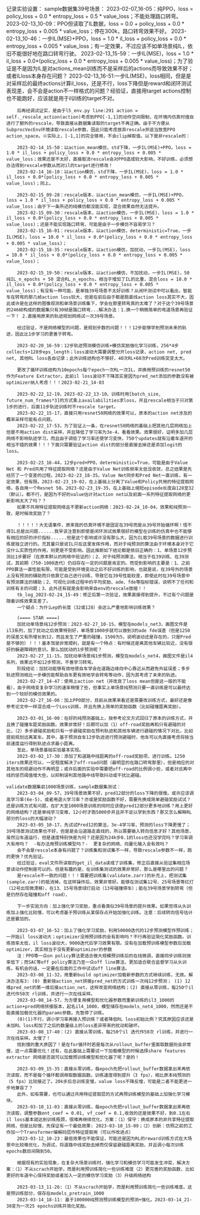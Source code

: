 记录实验设置：
    sample数据集39号场景：
        2023-02-07_16-05：纯PPO，loss = policy_loss + 0.0 * entropy_loss + 0.5 * value_loss；不能处理路口转弯。
        2023-02-13_10-09：PPO但读取了IL数据，loss = 0.0 + policy_loss + 0.0 * entropy_loss + 0.005 * value_loss；停在300k，路口转弯效果不好。
        2023-02-13_10-46：一步IL(MSE)+PPO，loss = 1.0 * il_loss + policy_loss + 0.0 * entropy_loss + 0.005 * value_loss；有一定效果，不过应该不如单场景纯IL，依旧不能很好地在路口转弯行驶。
        2023-02-13_15-59：一步IL(MSE)，loss = 1.0 * il_loss + 0.0*(policy_loss + 0.0 * entropy_loss + 0.005 * value_loss)；为了验证是不是因为IL是对actions_mean训练而不是采样后的actions而导致效果不好；或者ILloss本身存在问题？
        2023-02-13_16-51:一步IL(MSE)，loss相同，但是是对采样后的最终actions计算il_loss，还是不行，loss下降但是reward和闭环测试表现差，会不会是action不一样格式的问题？经验证，直接用target actions控制也不能跑好，应该就是用于il训练的target不对。
        
        后再经调试证实，是由于l5_env.py line:291 action = self._rescale_action(action)考虑到PPO[-1,1]的动作空间限制，在环境内仿真时擅自进行了额外的rescale，导致直接从数据集读取的target不再正确。由于不方便从SubprocVecEnv环境读取rescale参数，因此只能考虑放弃rescale并适当放宽PPO action_space。※实际上，[-1,1]的完全够用，不会clip掉取值。以下是非rescale的：

        2023-02-14_15-50：以action_mean模仿，std下降，一步IL(MSE)+PPO，loss = 1.0 * il_loss + policy_loss + 0.0 * entropy_loss + 0.005 * value_loss；效果还是不太好，直接取消rescale会对PPO造成较大影响，不好训练，必须想办法得到rescale参数从而对il的target进行修改！
        2023-02-14_16-10：以action模仿，std下降，一步IL(MSE)，loss = 1.0 * il_loss + 0.0*(policy_loss + 0.0 * entropy_loss + 0.005 * value_loss)；同上。

        2023-02-15_09-28：rescale版本，以action_mean模仿，一步IL(MSE)+PPO，loss = 1.0 * il_loss + policy_loss + 0.0 * entropy_loss + 0.005 * value_loss；由于下一条所述的纯模仿都没能实现，混合效果自然无法提升。
        2023-02-15_09-30：rescale版本，以action模仿，一步IL(MSE)，loss = 1.0 * il_loss + 0.0*(policy_loss + 0.0 * entropy_loss + 0.005 * value_loss)；还是不能实现路口转弯，可能是由于一步模仿不容易学习？
        2023-02-15_16-01：rescale版本，以action模仿，deterministic=True，一步IL(MSE)，loss = 10.0 * il_loss + 0.0*(policy_loss + 0.0 * entropy_loss + 0.005 * value_loss)；
        2023-02-15_18-35：rescale版本，以action模仿，加扰动，一步IL(MSE)，loss = 10.0 * il_loss + 0.0*(policy_loss + 0.0 * entropy_loss + 0.005 * value_loss)；

        2023-02-15_19-50：rescale版本，以action模仿，不加扰动，一步IL(MSE)，50 纯IL_n_epochs + 50 混合RL_n_epochs，相当于增加了IL的比重，混合loss = 10.0 * il_loss + 0.0*(policy_loss + 0.0 * entropy_loss + 0.005 * value_loss)；有没有一种可能，是单独39号场景不太好训练？从闭环测试中可以看出，智能车在转弯的那几帧action loss较大，但是在前后由于都是跑直线action loss其实不大，因此或许是在这样的图像观测和单场景训练集下，学会在那里转弯真的太难了？对于这个39号场景的246帧构成的数据集只有30帧是路口转弯...解决办法：1.换一个稍微简单的弯道场景再验证一下！ 2.直接用原来的轨迹规划网络试一次39号场景。
        
        经过验证，不是网络模型的问题，是规划步数的问题！！！12步能够学到预测未来的轨迹，因此比1步学习的更善于转弯。

        2023-02-20_16-59：12步轨迹预测模仿训练+模仿奖励强化学习训练，256*4步collects+128步eps_length；loss波动大需要调整分开loss记录，action net, pred net, 其他RL loss各自记录；此外训练结构也不够好，40次RL+60次Pred训练突变太大。

        更改了循环训练结构为10epochs每个epoch一次RL一次IL，并换用预训练的resnet50作为Feature Extractor。此前il loss波动不下降其实是因为pred_net添加的参数没有被optimizer纳入考虑！！！2023-02-21_14-03

        2023-02-22_12-19，2023-02-22_13-10，训练时用[batch_size, future_num_frames*3]的方式乘上availabilities求loss，并且rescale相当于只对第1步的进行，后面11步轨迹训练时不rescale target。
        2023-02-22_15-17，直接只用resnet50网络的效果可以，原本的action net涉及的概率采样可能有点问题。
        2023-02-22_17-53，为了验证上一条，在resnet50网络的基础上把其他几层网络加上但是不用action dist采样，并且降低了学习率为3e-4，看看效果。效果很好，证明多加几层网络不影响轨迹学习，而且由于调低了学习率还使学习变快，750个updates就有沿着车道开的相当不错的效果！！！下面只需要验证action dist的部分是直接去掉还是添加logit的loss。

        2023-02-23_16-44，12步pred+PPO，deterministic=True，可能是由于Value Net 和 Pred共用了特征提取网络？还是由于Value Net训练频率太低没收敛，总之结果是先经历了一个变差的过程。2023-02-23_18-35，Value Net同步和Pred Net一直训练，有一定效果，但有限。2023-02-23_19-02，在上基础上分离了Value和Policy共用的特征提取网络，各自用一个Resnet 50。2023-02-23_19-35，在上基础上缩短episode长度由128至32（默认）。都不行，是因为不好的value估计对action net以及前面一系列特征提取网络的更新影响太大了吗？？
        如果不共用特征提取网络且不更新action网络：2023-02-24_10-04，效果和纯预测一致，是时候改奖励了？

        ！！！！！大无语事件，原来我的仿真环境不是固定在39号而是从39号开始循环啊！怪不得IL总是出问题......我早该注意到即使是闭环测试效果很好的模型在训练的仿真中也不能够有相应的好的评价指标......但是这个影响或许没有那么大，因为IL取39号场景的数据进行训练是独立进行的。充其量只是说IL只在这里发挥作用，而对于纯预测的算法由于环境本身对于它没什么实质性的作用，则更是不受影响。因此推断如下结论都是依旧正确的：1、单场景12步预测比1步要好（在原本默认的网络中验证的）；2、对于纯预测算法，相当于在39训练、在39测试，其前期（750-1000迭代）仍旧存在一定的问题是肯定的。而受到影响的主要是：1、之前PPO算法一直性能有限，可能是受到环境变动之后不好训练的影响，也就是说，在39号外的场景上没有预测的辅助而只依靠它自己进行训练，导致它在39号性能较差，即使此时在39号场景中有预测算法的辅助；2、可视化训练过程中的平均奖励、ade、fde等指标错误，说明不了任何和训练有关的问题；3、此外还有就是会影响来自env的rescale放缩！！
        tb_log_2023-02-24_15-49：修正后第一次验证，效果直接得到提升，不过有个问题是随着训练效果变差了。
        一个疑点：为什么ep的长度（32或128）会这么严重地影响训练效果？

        (==== STAR ====)
        加扰动单场景纯12步预测：2023-02-27_10-15，模型在models_net3，画图文件是il3系列，加了扰动之后效果特别好，单场景1000步就可以做到3的ade fde误差（但是1250的误差又有所增长到12，而且发生了严重的碰撞，1500为5，说明波动还是存在的，只是Pred是不够的）！！！基本驾驶非常顺利，就是有一个特点：有时候还是离其他车辆比较近，没有很好的躲避障碍的意识。那么加扰动的1步预测呢？
        2023-02-27_11-15，加扰动单场景纯1步预测，模型在models_net4，画图文件是il4系列，效果远不如12步预测，不善学习转弯。
        阶段结论：加扰动能够有效地使自车学会在道路边缘向中心靠近从而避免外延误差；多步轨迹预测相比一步模仿能帮助自车更有效地学会转弯等动作，因为其考虑了未来的轨迹。
        2023-02-27_14-47：使用上action net（并改良了loss mean但是这一版的不能看），由于网络变复杂学习的速率稍慢了些，但事实上单场景纯预测只要一直训练是可以最终达到一个较好的模仿效果的。
        2023-02-27_16-06：加上PPO部分，目前从效果来看还是需要改训练方式，最好还是像参考论文中一样混合成一个Loss训练，并且先换上简单的奖励函数（比如碰撞距离奖励）。

        2023-03-01_16-00：在好的纯预测基础上，按参考论文方式回归了原本的训练方式，并且换了碰撞车距奖励函数。效果非常好！后期可以加（1）off-road奖励再和只有避碰的对比，（2）多步避碰奖励和只有一步避碰奖励在预判轨迹和其他车辆进行避碰的情况下对比，比如提前规划远离某车。其中，基于预测自车12步轨迹进行预测避碰时，他车可以先直接考虑将按当前速度运行得到轨迹点求最小距离。
        至此，单场景基础实验基本实现。
        2023-03-02_17-30：添加了和道路中线距离的off-road奖励项，进行训练。1250 iters效果还可以，一定程度解决了off-road问题（最明显的在路口转弯那里），但是相应的对其他车的规避动作不再明显；或许后面的实验中需要把off-road的比例调小些，或者对远离中线的惩罚阈值增大些，以抑制误判其他路中线导致抖动或干扰比避碰。

    validate数据集前1000场景训练，sample数据集测试：
        2023-03-04_09-57，39号场景效果不好，pred12部分的loss下降的很慢。或许应该调高学习率(6e-5)，或者用退火学习率？亦或是奖励函数不好，需要先换成简单避碰奖励试试？还是训练方式有问题，在扩大至1000场景训练的同时应该使pred12部分更多地训练？用上更好的网络结构？还是单纯学习变难，12小时才跑5000步并且并不足以学到东西？那又怎么解释RL部分的loss的大幅波动？
        2023-03-05_10-17，先试试Pred12的算法，3e-4学习率，预测的loss下降更慢了；39号场景测试效果也不好，但是是会沿道路走直线的，所以需要输入转向信息才好？其他场景，虽然沿车道运行，但是速度特别快是为何？还是因为24k步0.1的loss也还没学完吗？学习率调大有用吗？  -有办法用预训练模型吗？-  更复杂的网络、向量化输入会有效吗？
        会不会是rescale本身有问题了？训练集和测试集不一样，导致rescale参数不一样，跑的更快？优先验证。
        经过验证，eval文件所读取的get_il_data读成了训练集，修正后直接从验证集相应场景读动作控制是可以的。但是有趣的是，在训练集测试的效果非常好，那么是哪里出的问题？
        是rescale不一致的问题！！！需要把训练集(validate.zarr)的补充上，把测试集(sample.zarr)的抵消掉。在这样操作后，效果非常好。能够在测试集12号、25号场景等红灯（12号出现微漂移），在13、15号场景绿灯启动（13号碰撞停车）；能在39号场景学到转弯（但是仍然存在碰撞和off road），

        下一步实验方向：加上强化学习奖励，重点看类似39号场景的提升效果。如果觉得从头训练加上强化比较慢，可以考虑基于预训练从某保存点开始加强化训练。注意：后续转向信号估计还是要加的。

        2023-03-07_16-52：加上了强化学习奖励，利用50000迭代的12步预测模型作预训练；一开始il loss波动大；optimizer没用预训练的会有影响吗？不行再验证简化奖励函数。训练效率太低，il loss波动大，9000迭代后学习效果有限。没有在加载预训练模型参数后加载optimizer，其实相当于没有更新optimizer的参数
        注：PPO等一众on policy算法更适合做大规模预训练后的在线微调，直接同步训练则效率低下；而SAC等off policy算法乃至一众off line算法，更加适合联合监督学习从头训练。有机会的话，一定要在后面的工作中试试off line算法。
        2023-03-08_11-32，用重新build optimizer加载新参数的方式继续训练，无效。解决办法有3: (0) 重新按action_net拼接pred_net的方式训练一次纯12步预测； (1) 12维pred_net的第一维后接action_net，这样改变网络结构；(2) 直接从零训练，每250个il 迭代作50次 rl训练，并进行一次在线采样。
        2023-03-08_14-57，为方便复用模型和优化器参数而重新训练的il3_1000的action+pred网络拼接版本，起名il4_1000，模型储存在models_net4_1000，然而还是不能直接加载优化器的params参数。先暂停了训练。
        (0)(1)不行，调小学习率再接入预训练？或者降低RL loss初始比例？究其原因应该还是未加RL loss和加了之后的数量级上的loss差异带来的扰动和破坏。
        2023-03-08_17-40：(2) 直接从零训练，每250个il 迭代作50次 rl训练，并进行一次在线采样。太慢了！
        找到慢的重大原因了！是在for循环时若是每次从rollout_buffer里面取数据则会非常慢，这一点需要优化！还有，在此基础上需要试一下加载模型的时候选择share features extractor 网络是否就可以加载预训练模型和优化器了呢？是的！

        2023-03-09_15-35：直接从零训练，每epoch先把rollout_buffer数据拿出来再依次读取，而不是每个循环都调用取数据函数。训练速度得到提升（3 fps），相比原本纯预测的（5 fps）比较接近了。20k步后总训练变慢，value loss不降反增，可能是二者不能更进一步地兼容了？
        此外，如有需要，也可以通过共用特征提取层的方式再预训练模型的基础上加强化学习模块。
        2023-03-10_11-03：直接从零训练，每epoch先把rollout_buffer数据拿出来再依次读取，调整参数ent_coef = 0.01, vf_coef = 0.1,收敛的还是效果不好，到0.1左右il loss基本就达到训练瓶颈，很难再继续优化。方案：（1）保守：换成原本的非共享特征提取网络，但是比较慢，先保证有一个最低效果: 2023-03-10_15-09；（2）创新：仿照之前的工作加一个Transformer编解码层作特征提取用（可以作改进点）
        2023-03-12_10-23：最低效果也不能保证，可能还是因为RL的reward训练方式在大场景中比较难优化，为调试，将道路中线奖励去掉而仅保留避碰距离奖励，并且调小每次训练epochs数目间隔到50。

        根据现有的实验现象，在复杂大场景训练时，强化学习和模仿学习可能发生冲突，解决方案：（1）不从scrach开始学，而是利用预训练简化一些训练难度（2）更完善的奖励函数，比如更好的车道中心保持奖励或者加入一定的模仿学习奖励（3）升级网络结构

        2023-03-13_11-26:（1）不从scrach开始学，而是利用预训练简化一些训练难度。这是预训练部分，保存在models_pretrain_1000
        2023-03-14_18-11: 基于100000纯预测预训练模型的预测+强化。2023-03-14_21-30变为一次25 epochs训练并简化奖励。